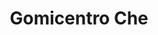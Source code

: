 ---
title: "Gomicentro Che"
url: /el-barrio-de-sabana-grande/gomicentro-che/
shop: reparación de automóviles
---